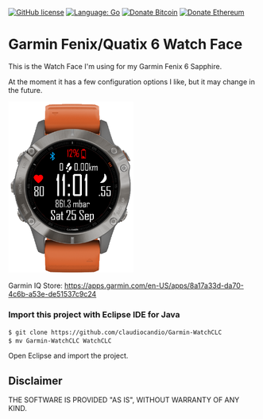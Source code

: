 [![GitHub license](https://claudiocandio.github.io/img/license_mit.svg)](https://github.com/claudiocandio/Garmin-WatchCLC/blob/master/LICENSE)
[![Language: Go](https://claudiocandio.github.io/img/language-MonkeyC-blue.svg)](https://developer.garmin.com/connect-iq/monkey-c/)
[![Donate Bitcoin](https://claudiocandio.github.io/img/donate-bitcoin-orange.svg)](https://claudiocandio.github.io/img/donate-bitcoin.html)
[![Donate Ethereum](https://claudiocandio.github.io/img/donate-etherum-green.svg)](https://claudiocandio.github.io/img/donate-ethereum.html)

# Garmin Fenix/Quatix 6 Watch Face

This is the Watch Face I'm using for my Garmin Fenix 6 Sapphire.

At the moment it has a few configuration options I like, but it may change in the future.

<img src="resources/images/WatchCLC1.png" width="50%">

Garmin IQ Store: <https://apps.garmin.com/en-US/apps/8a17a33d-da70-4c6b-a53e-de51537c9c24>

### Import this project with Eclipse IDE for Java

```bash
$ git clone https://github.com/claudiocandio/Garmin-WatchCLC
$ mv Garmin-WatchCLC WatchCLC
```

Open Eclipse and import the project.

## Disclaimer

THE SOFTWARE IS PROVIDED "AS IS", WITHOUT WARRANTY OF ANY KIND.

